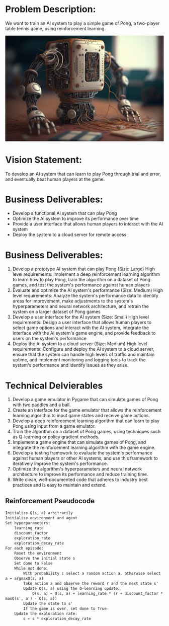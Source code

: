 # Problem Description:  

We want to train an AI system to play a simple game of Pong, a two-player table tennis game, using reinforcement learning.

![](image.png)


# Vision Statement:  

To develop an AI system that can learn to play Pong through trial and error, and eventually beat human players at the game.

# Business Deliverables:

- Develop a functional AI system that can play Pong
- Optimize the AI system to improve its performance over time
- Provide a user interface that allows human players to interact with the AI system
- Deploy the system to a cloud server for remote access
  

# Business Deliverables:

1. Develop a prototype AI system that can play Pong (Size: Large)
High level requirements: Implement a deep reinforcement learning algorithm to learn how to play Pong, train
the algorithm on a dataset of Pong games, and test the system's performance against human players
2. Evaluate and optimize the AI system's performance (Size: Medium)
High level requirements: Analyze the system's performance data to identify areas for improvement, make adjustments to the system's hyperparameters and neural network architecture, and retrain the system on a larger dataset of Pong games
3. Develop a user interface for the AI system (Size: Small)
High level requirements: Design a user interface that allows human players to select game options and interact with the AI system, integrate the interface with the AI system's game engine, and provide feedback to users on the system's performance
4. Deploy the AI system to a cloud server (Size: Medium)
High level requirements: Configure and deploy the AI system to a cloud server, ensure that the system can handle high levels of traffic and maintain uptime, and implement monitoring and logging tools to track the system's performance and identify issues as they arise.  



# Technical Delvierables 


1. Develop a game emulator in Pygame that can simulate games of Pong with two paddles and a ball.
2. Create an interface for the game emulator that allows the reinforcement learning algorithm to input game states and receive game actions.
3. Develop a deep reinforcement learning algorithm that can learn to play Pong using input from a game emulator.
4. Train the algorithm on a dataset of Pong games, using techniques such as Q-learning or policy gradient methods.
5. Implement a game engine that can simulate games of Pong, and integrate the reinforcement learning algorithm with the game engine.
6. Develop a testing framework to evaluate the system's performance against human players or other AI systems, and use this framework to iteratively improve the system's performance.
7. Optimize the algorithm's hyperparameters and neural network architecture to improve its performance and reduce training time.
8. Write clean, well-documented code that adheres to industry best practices and is easy to maintain and extend.



## Reinforcement Pseudocode

```
Initialize Q(s, a) arbitrarily
Initialize environment and agent
Set hyperparameters:
    learning_rate
    discount_factor
    exploration_rate
    exploration_decay_rate
For each episode:
    Reset the environment
    Observe the initial state s
    Set done to False
    While not done:
        With probability ε select a random action a, otherwise select a = argmaxQ(s, a)
        Take action a and observe the reward r and the next state s'
        Update Q(s, a) using the Q-learning update:
            Q(s, a) ← Q(s, a) + learning_rate * (r + discount_factor * maxQ(s', a') - Q(s, a))
        Update the state to s'
        If the game is over, set done to True
    Update the exploration rate:
        ε ← ε * exploration_decay_rate
```